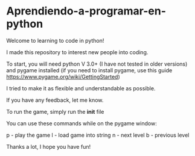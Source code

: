 # Aprendiendo-a-programar-en-python

Welcome to learning to code in python!

I made this repository to interest new people into coding.

To start, you will need python V 3.0+ (I have not tested in older versions) and pygame installed
(if you need to install pygame, use this guide https://www.pygame.org/wiki/GettingStarted)

I tried to make it as flexible and understandable as possible.

If you have any feedback, let me know.

To run the game, simply run the __init__ file

You can use these commands while on the pygame window:

  p - play the game
  l - load game into string
  n - next level
  b - previous level

Thanks a lot, I hope you have fun!
